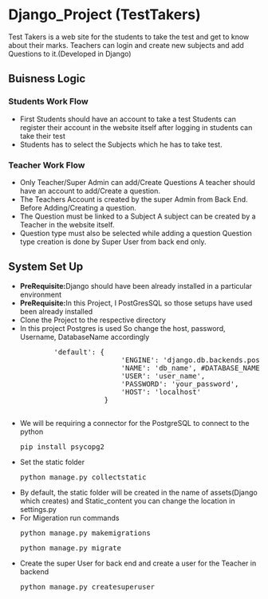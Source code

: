 # Django_Project (TestTakers)
  Test Takers is a web site for the students to take the test and get to know about their marks. Teachers can login and create new subjects and add Questions to it.(Developed in Django)
<div>
    <h2>Buisness Logic</h2>
    <h3>Students Work Flow</h3>
      <ul>
          <li>First Students should have an account to take a test Students can register their account in the website itself after logging in students can take their test</li>
          <li>Students has to select the Subjects which he has to take test.</li>
      </ul>
    <h3>Teacher Work Flow</h3>
        <ul>
            <li>Only Teacher/Super Admin can add/Create Questions A teacher should have an account to add/Create a question. </li>
            <li>The Teachers Account is created by the super Admin from Back End. Before Adding/Creating a question. </li>
            <li>The Question must be linked to a Subject A subject can be created by a Teacher in the website itself. </li>
            <li>Question type must also be selected while adding a question Question type creation is done by Super User from back end only.</li>
        </ul>
</div>
<div>
    <h2>System Set Up</h2>
    <ul>
        <li><b>PreRequisite:</b>Django should have been already installed in a particular environment</li>
        <li><b>PreRequisite:</b>In this Project, I PostGresSQL so those setups have used been already installed</li>
        <li>Clone the Project to the respective directory</li>
        <li>In this project Postgres is used So change the host, password, Username, DatabaseName accordingly</li>
        <pre>
        'default': {
                        'ENGINE': 'django.db.backends.postgresql',
                        'NAME': 'db_name', #DATABASE_NAME
                        'USER': 'user_name',
                        'PASSWORD': 'your_password',
                        'HOST': 'localhost'
                    }
        </pre>
        <li>We will be requiring a connector for the PostgreSQL to connect to the python</li>
        <pre>pip install psycopg2</pre>
        <li>Set the static folder</li>
        <pre>python manage.py collectstatic</pre>
        <li>By default, the static folder will be created in the name of assets(Django which creates) and Static_content you can change the location in settings.py</li>
        <li>For Migeration run commands</li>
        <pre>python manage.py makemigrations</pre>
        <pre>python manage.py migrate</pre>
        <li>Create the super User for back end and create a user for the Teacher in backend</li>
        <pre>python manage.py createsuperuser</pre>
    </ul>
</div>
